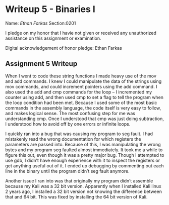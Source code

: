 Writeup 5 - Binaries I
======

Name: *Ethan Farkas*
Section:0201

I pledge on my honor that I havie not given or received any unauthorized assistance on this assignment or examination.

Digital acknowledgement of honor pledge: Ethan Farkas

## Assignment 5 Writeup

When I went to code these string functions  I made heavy use of the mov and add commands.  I knew I could manipulate the data of the strings using mov commands, and could increment pointers using the add command.  I also used the add and cmp commands for the loop – I incremented my counter using add, and then used cmp to set a flag to tell the program when the loop condition had been met.  Because I used some of the most basic commands in the assembly language, the code itself is very easy to follow, and makes logical sense.  The most confusing step for me was understanding cmp.  Once I understood that cmp was just doing subtraction, I understood how to avoid off by one errors or infinite loops. 


I quickly ran into a bug that was causing my program to seg fault.  I had mistakenly read the wrong documentation for which registers the parameters are passed into.  Because of this, I was manipulating the wrong bytes and my program seg faulted almost immediately.  It took me a while to figure this out, even though it was a pretty major bug.  Though I attempted to use gdb, I didn’t have enough experience with it to inspect the registers or get anything useful out of it.  I ended up debugging by commenting out each line in the binary until the program didn’t seg fault anymore.


Another issue I ran into was that originally my program didn’t assemble because my Kali was a 32 bit version.  Apparently when I installed Kali linux 2 years ago, I installed a 32 bit version not knowing the difference between that and 64 bit.  This was fixed by installing the 64 bit version of Kali. 

